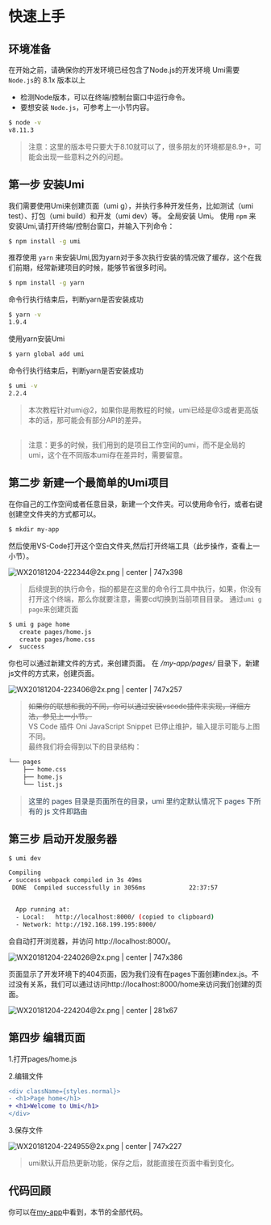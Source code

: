 # 快速上手

## 环境准备

在开始之前，请确保你的开发环境已经包含了Node.js的开发环境
Umi需要`Node.js`的 8.1x 版本以上
* 检测Node版本，可以在终端/控制台窗口中运行命令。
* 要想安装 </span></span>`Node.js`，可参考上一小节内容。
```bash
$ node -v
v8.11.3
```

> 注意：这里的版本号只要大于8.10就可以了，很多朋友的环境都是8.9+，可能会出现一些意料之外的问题。

## 第一步 安装Umi
我们需要使用Umi来创建页面（umi g），并执行多种开发任务，比如测试（umi test）、打包（umi build）和开发（umi dev）等。
全局安装 Umi。
使用 `npm` 来安装Umi,请打开终端/控制台窗口，并输入下列命令：
```bash
$ npm install -g umi
```

推荐使用 `yarn` 来安装Umi,因为yarn对于多次执行安装的情况做了缓存，这个在我们前期，经常新建项目的时候，能够节省很多时间。
```bash
$ npm install -g yarn
```
命令行执行结束后，判断yarn是否安装成功
```bash
$ yarn -v
1.9.4
```
使用yarn安装Umi
```bash
$ yarn global add umi 
```
命令行执行结束后，判断yarn是否安装成功
```bash
$ umi -v
2.2.4
```
> 本次教程针对umi@2，如果你是用教程的时候，umi已经是@3或者更高版本的话，那可能会有部分API的差异。
## 
> 注意：更多的时候，我们用到的是项目工作空间的umi，而不是全局的umi，这个在不同版本umi存在差异时，需要留意。

## 第二步 新建一个最简单的Umi项目
在你自己的工作空间或者任意目录，新建一个文件夹。可以使用命令行，或者右键创建空文件夹的方式都可以。
```bash
$ mkdir my-app
```
然后使用VS-Code打开这个空白文件夹,然后打开终端工具（此步操作，查看上一小节）。


![WX20181204-222344@2x.png | center | 747x398](https://cdn.nlark.com/yuque/0/2018/png/123174/1543933441350-65287fe7-f392-44ae-828d-5dc287f7ef06.png "")

> 后续提到的执行命令，指的都是在这里的命令行工具中执行，如果，你没有打开这个终端，那么你就要注意，需要cd切换到当前项目目录。
通过`umi g page`来创建页面
```bash
$ umi g page home
   create pages/home.js
   create pages/home.css
✔  success
```
你也可以通过新建文件的方式，来创建页面。
在 */my-app/pages/* 目录下，新建js文件的方式来，创建页面。


![WX20181204-223406@2x.png | center | 747x257](https://cdn.nlark.com/yuque/0/2018/png/123174/1543934058311-07251279-5102-4ca9-abb2-be5ebd203966.png "")


> ~~如果你的联想和我的不同，你可以通过安装vscode插件来实现，详细方法，参见上一小节。~~  
> VS Code 插件 Oni JavaScript Snippet 已停止维护，输入提示可能与上图不同。  
最终我们将会得到以下的目录结构：
```bash
└── pages
    ├── home.css
    ├── home.js
    └── list.js
```

> <span data-type="color" style="color:rgb(44, 62, 80)">这里的 pages 目录是页面所在的目录，umi 里约定默认情况下 pages 下所有的 js 文件即路由</span>
## 第三步 启动开发服务器
```bash
$ umi dev

Compiling
✔ success webpack compiled in 3s 49ms
 DONE  Compiled successfully in 3056ms            22:37:57


  App running at:
  - Local:   http://localhost:8000/ (copied to clipboard)
  - Network: http://192.168.199.195:8000/

```
会自动打开浏览器，并访问 http://localhost:8000/。


![WX20181204-224026@2x.png | center | 747x386](https://cdn.nlark.com/yuque/0/2018/png/123174/1543934454320-ef9f8cbc-fd4d-4a9f-8db0-76b5da7b9f38.png "")

页面显示了开发环境下的404页面，因为我们没有在pages下面创建index.js。不过没有关系，我们可以通过访问http://localhost:8000/home来访问我们创建的页面。


![WX20181204-224204@2x.png | center | 281x67](https://cdn.nlark.com/yuque/0/2018/png/123174/1543934554533-51f989a6-48bb-40bd-b341-19e8513eb429.png "")

## 第四步 编辑页面
1.打开pages/home.js

2.编辑文件
```diff
<div className={styles.normal}>
- <h1>Page home</h1>
+ <h1>Welcome to Umi</h1>
</div>
```
3.保存文件


![WX20181204-224955@2x.png | center | 747x227](https://cdn.nlark.com/yuque/0/2018/png/123174/1543935010397-0dfbf3ad-a518-4b16-8c40-79c72432ec44.png "")

> umi默认开启热更新功能，保存之后，就能直接在页面中看到变化。
## 代码回顾
你可以在[my-app](https://github.com/xiaohuoni/umi-course/tree/master/my-app)中看到，本节的全部代码。

